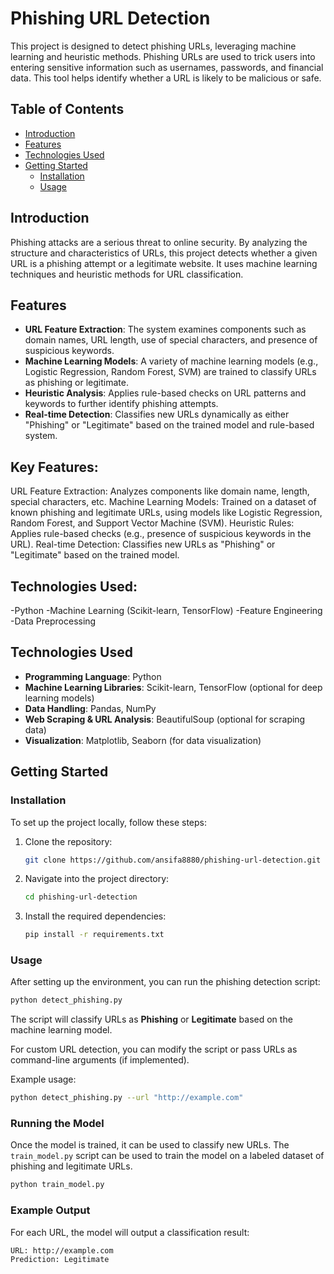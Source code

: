 # Phishing URL Detection

This project is designed to detect phishing URLs, leveraging machine learning and heuristic methods. Phishing URLs are used to trick users into entering sensitive information such as usernames, passwords, and financial data. This tool helps identify whether a URL is likely to be malicious or safe.

## Table of Contents
- [Introduction](#introduction)
- [Features](#features)
- [Technologies Used](#technologies-used)
- [Getting Started](#getting-started)
  - [Installation](#installation)
  - [Usage](#usage)

## Introduction

Phishing attacks are a serious threat to online security. By analyzing the structure and characteristics of URLs, this project detects whether a given URL is a phishing attempt or a legitimate website. It uses machine learning techniques and heuristic methods for URL classification.

## Features

- **URL Feature Extraction**: The system examines components such as domain names, URL length, use of special characters, and presence of suspicious keywords.
- **Machine Learning Models**: A variety of machine learning models (e.g., Logistic Regression, Random Forest, SVM) are trained to classify URLs as phishing or legitimate.
- **Heuristic Analysis**: Applies rule-based checks on URL patterns and keywords to further identify phishing attempts.
- **Real-time Detection**: Classifies new URLs dynamically as either "Phishing" or "Legitimate" based on the trained model and rule-based system.
 ## Key Features:
URL Feature Extraction: Analyzes components like domain name, length, special characters, etc.
Machine Learning Models: Trained on a dataset of known phishing and legitimate URLs, using models like Logistic Regression, Random Forest, and Support Vector Machine (SVM).
Heuristic Rules: Applies rule-based checks (e.g., presence of suspicious keywords in the URL).
Real-time Detection: Classifies new URLs as "Phishing" or "Legitimate" based on the trained model.

## Technologies Used:
-Python
-Machine Learning (Scikit-learn, TensorFlow)
-Feature Engineering
-Data Preprocessing


## Technologies Used

- **Programming Language**: Python
- **Machine Learning Libraries**: Scikit-learn, TensorFlow (optional for deep learning models)
- **Data Handling**: Pandas, NumPy
- **Web Scraping & URL Analysis**: BeautifulSoup (optional for scraping data)
- **Visualization**: Matplotlib, Seaborn (for data visualization)

## Getting Started

### Installation

To set up the project locally, follow these steps:

1. Clone the repository:
   ```bash
   git clone https://github.com/ansifa8880/phishing-url-detection.git
   ```
2. Navigate into the project directory:
   ```bash
   cd phishing-url-detection
   ```
3. Install the required dependencies:
   ```bash
   pip install -r requirements.txt
   ```

### Usage

After setting up the environment, you can run the phishing detection script:

```bash
python detect_phishing.py
```

The script will classify URLs as **Phishing** or **Legitimate** based on the machine learning model.

For custom URL detection, you can modify the script or pass URLs as command-line arguments (if implemented).

Example usage:

```bash
python detect_phishing.py --url "http://example.com"
```

### Running the Model

Once the model is trained, it can be used to classify new URLs. The `train_model.py` script can be used to train the model on a labeled dataset of phishing and legitimate URLs.

```bash
python train_model.py
```

### Example Output

For each URL, the model will output a classification result:

```
URL: http://example.com
Prediction: Legitimate
```


